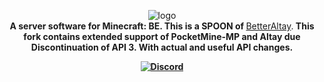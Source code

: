 <p align="center">
    <img src="https://raw.githubusercontent.com/MCPE357/EskoBE/master/EskoBE.png" alt="logo"/><br>
	<b>A server software for Minecraft: BE. This is a SPOON of </b><a href="https://github.com/Benedikt05/BetterAltay">BetterAltay</a>.<b> This fork contains extended support of PocketMine-MP and Altay due Discontinuation of API 3. With actual and useful API changes.<b>
</p>
<p align="center">
	<a href="https://discord.gg/PKWkpSmygR"><img src="https://img.shields.io/discord/918828825553534987.svg?style=flat-square&label=discord&colorB=7289da" alt="Discord"/></a>
</p>
